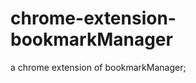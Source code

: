 chrome-extension-bookmarkManager
================================

a chrome extension of bookmarkManager;
